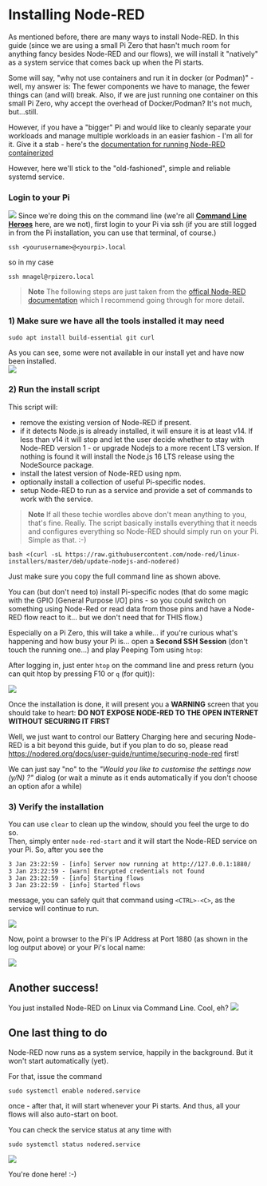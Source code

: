 # Installing Node-RED

As mentioned before, there are many ways to install Node-RED. In this guide (since we are using a small Pi Zero that hasn't much room for anything fancy besides Node-RED and our flows), we will install it "natively" as a system service that comes back up when the Pi starts.  

Some will say, "why not use containers and run it in docker (or Podman)" - well, my answer is: The fewer components we have to manage, the fewer things can (and will) break. Also, if we are just running one container on this small Pi Zero, why accept the overhead of Docker/Podman? It's not much, but...still.

However, if you have a "bigger" Pi and would like to cleanly separate your workloads and manage multiple workloads in an easier fashion - I'm all for it. Give it a stab - here's the [documentation for running Node-RED containerized](https://nodered.org/docs/getting-started/docker)

However, here we'll stick to the "old-fashioned", simple and reliable systemd service.

### Login to your Pi

![](./images/cmdlineheroes.png) Since we're doing this on the command line (we're all [**Command Line Heroes**](https://www.redhat.com/en/command-line-heroes/season-1) here, are we not), first login to your Pi via ssh (if you are still logged in from the Pi installation, you can use that terminal, of course.)

```
ssh <yourusername>@<yourpi>.local
```
so in my case

```
ssh mnagel@rpizero.local
```

>**Note** The following steps are just taken from the [offical Node-RED documentation](https://nodered.org/docs/getting-started/raspberrypi) which I recommend going through for more detail.

### 1) Make sure we have all the tools installed it may need

```
sudo apt install build-essential git curl
```
As you can see, some were not available in our install yet and have now been installed.  
![](./images/prereqs.png)

### 2) Run the install script

This script will:

* remove the existing version of Node-RED if present.  
* if it detects Node.js is already installed, it will ensure it is at least v14. If less than v14 it will stop and let the user decide whether to stay with Node-RED version 1 - or upgrade Nodejs to a more recent LTS version. If nothing is found it will install the Node.js 16 LTS release using the NodeSource package.  
* install the latest version of Node-RED using npm.  
* optionally install a collection of useful Pi-specific nodes.  
* setup Node-RED to run as a service and provide a set of commands to work with the service. 

>**Note** If all these techie wordles above don't mean anything to you, that's fine. Really. The script basically installs everything that it needs and configures everything so Node-RED should simply run on your Pi. Simple as that. :-)

```
bash <(curl -sL https://raw.githubusercontent.com/node-red/linux-installers/master/deb/update-nodejs-and-nodered)
```
Just make sure you copy the full command line as shown above.

You can (but don't need to) install Pi-specific nodes (that do some magic with the GPIO [General Purpose I/O] pins - so you could switch on something using Node-Red or read data from those pins and have a Node-RED flow react to it... but we don't need that for THIS flow.)

Especially on a Pi Zero, this will take a while... if you're curious what's happening and how busy your Pi is... open a **Second SSH Session** (don't touch the running one...) and play Peeping Tom using `htop`:

After logging in, just enter `htop` on the command line and press return (you can quit htop by pressing F10 or `q` (for quit)):

![](./images/htop.png)

Once the installation is done, it will present you a **WARNING** screen that you should take to heart: **DO NOT EXPOSE NODE-RED TO THE OPEN INTERNET WITHOUT SECURING IT FIRST**

Well, we just want to control our Battery Charging here and securing Node-RED is a bit beyond this guide, but if you plan to do so, please read https://nodered.org/docs/user-guide/runtime/securing-node-red first!

We can just say "no" to the _"Would you like to customise the settings now (y/N) ?"_ dialog (or wait a minute as it ends automatically if you don't choose an option afor a while)

### 3) Verify the installation

You can use `clear` to clean up the window, should you feel the urge to do so.  
Then, simply enter `node-red-start` and it will start the Node-RED service on your Pi. So, after you see the 

```
3 Jan 23:22:59 - [info] Server now running at http://127.0.0.1:1880/
3 Jan 23:22:59 - [warn] Encrypted credentials not found
3 Jan 23:22:59 - [info] Starting flows
3 Jan 23:22:59 - [info] Started flows

```
message, you can safely quit that command using `<CTRL>-<C>`, as the service will continue to run.

![](./images/startup.png)

Now, point a browser to the Pi's IP Address at Port 1880 (as shown in the log output above) or your Pi's local name:

![](./images/startup_ui.png)

## Another success!

You just installed Node-RED on Linux via Command Line. Cool, eh?
![](./images/almostdone.png)

## One last thing to do

Node-RED now runs as a system service, happily in the background. But it won't start automatically (yet).

For that, issue the command 
```
sudo systemctl enable nodered.service 
```
once - after that, it will start whenever your Pi starts. And thus, all your flows will also auto-start on boot.

You can check the service status at any time with 
```
sudo systemctl status nodered.service
```
![](./images/systemctl.png)

You're done here! :-)



